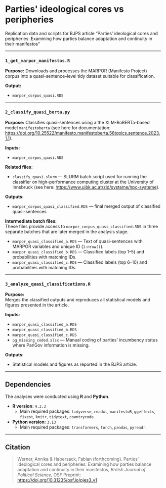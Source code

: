 # Parties' ideological cores vs peripheries
Replication data and scripts for BJPS article “Parties’ ideological cores and peripheries: Examining how parties balance adaptation and continuity in their manifestos”

---

### `1_get_marpor_manifestos.R`
**Purpose:**
Downloads and processes the MARPOR (Manifesto Project) corpus into a quasi-sentence–level tidy dataset suitable for classification.

**Output:**
- `marpor_corpus_quasi.RDS`

---

### `2_classify_quasi_berta.py`
**Purpose:**
Classifies quasi-sentences using a the XLM-RoBERTa-based model `manifestoberta` (see here for documentation: https://doi.org/10.25522/manifesto.manifestoberta.56topics.sentence.2023.1.1).

**Inputs:**  
- `marpor_corpus_quasi.RDS`

**Related files:**
- `classify_quasi.slurm` — SLURM batch script used for running the classifier on high-performance computing cluster at the University of Innsbruck (see here: https://www.uibk.ac.at/zid/systeme/hpc-systeme).

**Outputs:**  
- `marpor_corpus_quasi_classified.RDS` — final merged output of classified quasi-sentences

**Intermediate batch files:**  
These files provide access to `marpor_corpus_quasi_classified.RDS` in three separate batches that are later merged in the analysis stage.
- `marpor_quasi_classified_a.RDS` — Text of quasi-sentences with MARPOR variables and unique ID (`1:nrow()`).
- `marpor_quasi_classified_b.RDS` — Classified labels (top 1–5) and probabilities with matching IDs.
- `marpor_quasi_classified_c.RDS` — Classified labels (top 6–10) and probabilities with matching IDs.

---

### `3_analyze_quasi_classifications.R`
**Purpose:**  
Merges the classified outputs and reproduces all statistical models and figures presented in the article.

**Inputs:**  
- `marpor_quasi_classified_a.RDS`  
- `marpor_quasi_classified_b.RDS`  
- `marpor_quasi_classified_c.RDS`  
- `pg_missing_coded.xlsx` — Manual coding of parties' incumbency status where ParlGov information is missing.

**Outputs:**  
- Statistical models and figures as reported in the BJPS article.

---

## Dependencies
The analyses were conducted using **R** and **Python**.
- **R version:** `4.3.3`
  - Main required packages: `tidyverse`, `readxl`, `manifestoR`, `ggeffects`, `fixest`, `knitr`, `tidytext`, `countrycode`.
- **Python version:** `3.13`
  - Main required packages: `transformers`, `torch`, `pandas`, `pyreadr`.

---

## Citation
> Werner, Annika \& Habersack, Fabian (forthcoming). Parties’ ideological cores and peripheries: Examining how parties balance adaptation and continuity in their manifestos,
*British Journal of Political Science,* OSF Preprint: https://doi.org/10.31235/osf.io/pjes3_v1
